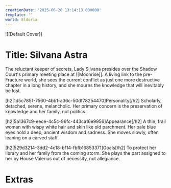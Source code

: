 ```yaml
---
creationDate: '2025-06-20 13:14:13.000000'
template: ''
world: Eldoria
---
```

![[Default Cover]]

# Title: Silvana Astra

The reluctant keeper of secrets, Lady Silvana presides over the Shadow Court's primary meeting place at [[Moonrise]]. A living link to the pre-Fracture world, she sees the current conflict as just one more destructive chapter in a long history, and she mourns the knowledge that will inevitably be lost.

[h2|1d5c7851-7560-4bb1-a36c-50df78254470]Personality[/h2]
Scholarly, detached, serene, melancholic. Her primary concern is the preservation of knowledge and her family, not politics.

[h2|5a1367c9-eece-4c5c-96fc-443ca16e9956]Appearance[/h2]
A thin, frail woman with wispy white hair and skin like old parchment. Her pale blue eyes hold a deep, ancient wisdom and sadness. She moves slowly, often leaning on a carved staff.

[h2|529d3214-3dd2-4c18-bf14-fbfb16853371]Goals[/h2]
To protect her library and her family from the coming storm. She plays the part assigned to her by House Valerius out of necessity, not allegiance.





# Extras

